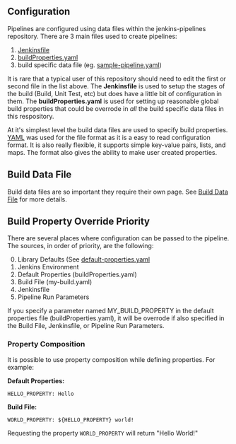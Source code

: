 ## Configuration
Pipelines are configured using data files within the jenkins-pipelines repository. There are 3 main files used to create pipelines:

1. [Jenkinsfile](https://github.com/pentaho/jenkins-pipelines/blob/master/Jenkinsfile)
2. [buildProperties.yaml](https://github.com/pentaho/jenkins-pipelines/blob/master/resources/config/buildProperties.yaml)
3. build specific data file (eg. [sample-pipeline.yaml](https://github.com/pentaho/jenkins-pipelines/blob/master/resources/builders/sample-pipeline.yaml))

It is rare that a typical user of this repository should need to edit the first or second file in the list above. The **Jenkinsfile** is used to setup the stages of the build (Build, Unit Test, etc) but does have a little bit of configuration in them. The **buildProperties.yaml** is used for setting up reasonable global build properties that could be overrode in *all* the build specific data files in this respository.

At it's simplest level the build data files are used to specify build properties. [YAML](http://yaml.org/) was used for the file format as it is a easy to read configuration format. It is also really flexible, it supports simple key-value pairs, lists, and maps. The format also gives the ability to make user created properties.

## Build Data File

Build data files are so important they require their own page. See [Build Data File](https://github.com/pentaho/jenkins-pipelines/wiki/2.2.-Build-File) for more details.

## Build Property Override Priority

There are several places where configuration can be passed to the pipeline. The sources, in order of priority, are the following:

0. Library Defaults (See [default-properties.yaml](../../resources/default-properties.yaml)
1. Jenkins Environment
2. Default Properties (buildProperties.yaml)
3. Build File (my-build.yaml)
4. Jenkinsfile
5. Pipeline Run Parameters

If you specify a parameter named MY_BUILD_PROPERTY in the default properties file (buildProperties.yaml), it will be overrode if also specified in the Build File, Jenkinsfile, or Pipeline Run Parameters.

### Property Composition
It is possible to use property composition while defining properties. For example:

**Default Properties:**

`HELLO_PROPERTY: Hello`

**Build File:**

`WORLD_PROPERTY: ${HELLO_PROPERTY} world!`

Requesting the property `WORLD_PROPERTY` will return "Hello World!"
